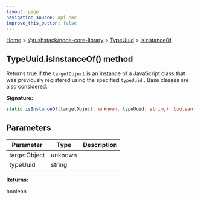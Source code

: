 ```yaml
---
layout: page
navigation_source: api_nav
improve_this_button: false
---
```



[Home](./index.md) &gt; [@rushstack/node-core-library](./node-core-library.md) &gt; [TypeUuid](./node-core-library.typeuuid.md) &gt; [isInstanceOf](./node-core-library.typeuuid.isinstanceof.md)

## TypeUuid.isInstanceOf() method

Returns true if the `targetObject` is an instance of a JavaScript class that was previously registered using the specified `typeUuid` . Base classes are also considered.

<b>Signature:</b>

```typescript
static isInstanceOf(targetObject: unknown, typeUuid: string): boolean;
```

## Parameters

|  Parameter | Type | Description |
|  --- | --- | --- |
|  targetObject | unknown |  |
|  typeUuid | string |  |

<b>Returns:</b>

boolean
